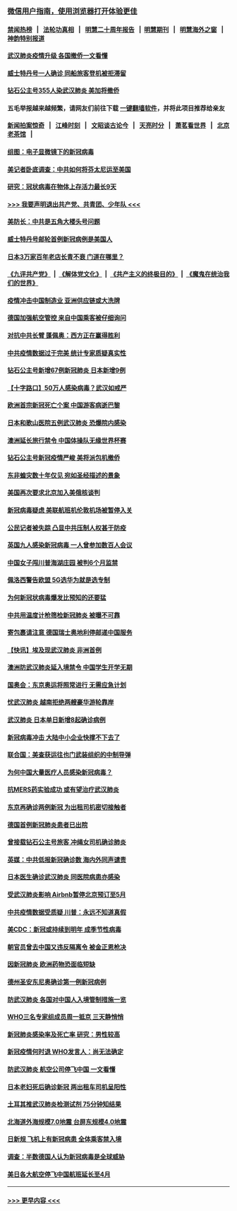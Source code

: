 ### [微信用户指南，使用浏览器打开体验更佳](https://github.com/gfw-breaker/banned-news1/blob/master/indexes/wechat-guide.md?t=0)
#### [禁闻热榜](热点新闻.md?t=0)  &nbsp;&nbsp;|&nbsp;&nbsp; [法轮功真相](https://github.com/gfw-breaker/truth/blob/master/README.md?t=0) &nbsp;&nbsp;|&nbsp;&nbsp; [明慧二十周年报告](https://github.com/gfw-breaker/mh-reports/blob/master/README.md?t=0) &nbsp;&nbsp;|&nbsp;&nbsp;[明慧期刊](https://github.com/gfw-breaker/mh-qikan) &nbsp;&nbsp;|&nbsp;&nbsp; [明慧海外之窗](https://github.com/gfw-breaker/mh-news/blob/master/README.md?t=0) &nbsp;&nbsp;|&nbsp;&nbsp; [神韵特别报道](https://github.com/gfw-breaker/mh-news/blob/master/shenyun.md?t=0)
#### [武汉肺炎疫情升级 各国撤侨一文看懂](../pages/nsc418/n11859313.md?t=02161822) 
#### [威士特丹号一人确诊 同船旅客登机被拒滞留](../pages/nsc418/n11872823.md?t=02161822) 
#### [钻石公主号355人染武汉肺炎 美加将撤侨](../pages/nsc418/n11872392.md?t=02161822) 
#### 五毛举报越来越频繁，请网友们前往下载 [一键翻墙软件](https://github.com/gfw-breaker/ssr-accounts)，并将此项目推荐给亲友
#### [新闻拍案惊奇](https://github.com/gfw-breaker/banned-news1/blob/master/pages/link4.md) &nbsp;&nbsp;|&nbsp;&nbsp; [江峰时刻](https://github.com/gfw-breaker/banned-news1/blob/master/pages/link4.md) &nbsp;&nbsp;|&nbsp;&nbsp; [文昭谈古论今](https://github.com/gfw-breaker/banned-news1/blob/master/pages/link4.md) &nbsp;&nbsp;|&nbsp;&nbsp; [天亮时分](https://github.com/gfw-breaker/banned-news1/blob/master/pages/link4.md) &nbsp;&nbsp;|&nbsp;&nbsp; [萧茗看世界](https://github.com/gfw-breaker/banned-news1/blob/master/pages/link4.md) &nbsp;&nbsp;|&nbsp;&nbsp; [北京老茶馆](https://github.com/gfw-breaker/banned-news1/blob/master/pages/link4.md) &nbsp;&nbsp;|&nbsp;&nbsp; 
#### [组图：电子显微镜下的新冠病毒](../pages/nsc418/n11872057.md?t=02161822) 
#### [美记者卧底调查：中共如何将芬太尼运至美国](../pages/nsc418/n11871821.md?t=02161822) 
#### [研究：冠状病毒在物体上存活力最长9天](../pages/nsc418/n11871871.md?t=02161822) 
#### [>>> 我要声明退出共产党、共青团、少年队 <<<](https://github.com/begood0513/goodnews/blob/master/quit/letter.md) 
#### [美防长：中共是五角大楼头号问题](../pages/nsc418/n11871768.md?t=02161822) 
#### [威士特丹号邮轮首例新冠病例是美国人](../pages/nsc418/n11871731.md?t=02161822) 
#### [日本3万家百年老店长青不衰 门道在哪里？](../pages/nsc418/n11871670.md?t=02161822) 
#### [《九评共产党》](https://github.com/begood0513/9ping.md/blob/master/README.md) &nbsp;|&nbsp; [《解体党文化》](../../../../jtdwh.md/blob/master/README.md)  &nbsp;|&nbsp; [《共产主义的终极目的》](../../../../gczydzjmd.md/blob/master/README.md) &nbsp;|&nbsp; [《魔鬼在统治我们的世界》](../../../../mgztzwmdsj.md/blob/master/README.md) 
#### [疫情冲击中国制造业 亚洲供应链或大洗牌](../pages/nsc418/n11871629.md?t=02161822) 
#### [德国加强航空管控 来自中国乘客被仔细询问](../pages/nsc418/n11871572.md?t=02161822) 
#### [对抗中共长臂 蓬佩奥：西方正在赢得胜利](../pages/nsc418/n11871500.md?t=02161822) 
#### [中共疫情数据过于完美 统计专家质疑真实性](../pages/nsc418/n11870197.md?t=02161822) 
#### [钻石公主号新增67例新冠肺炎 日本新增9例](../pages/nsc418/n11871311.md?t=02161822) 
#### [【十字路口】50万人感染病毒？武汉如戒严](../pages/nsc418/n11870405.md?t=02161822) 
#### [欧洲首宗新冠死亡个案 中国游客病逝巴黎](../pages/nsc418/n11871247.md?t=02161822) 
#### [日本和歌山医院五例武汉肺炎 恐爆院内感染](../pages/nsc418/n11871128.md?t=02161822) 
#### [澳洲延长旅行禁令 中国体操队无缘世界杯赛](../pages/nsc418/n11870446.md?t=02161822) 
#### [钻石公主号新冠疫情严峻 美将派包机撤侨](../pages/nsc418/n11870505.md?t=02161822) 
#### [东非蝗灾数十年仅见 宛如圣经描述的景象](../pages/nsc418/n11870398.md?t=02161822) 
#### [美国再次要求北京加入美俄核谈判](../pages/nsc418/n11870138.md?t=02161822) 
#### [新冠病毒疑虑 美联航班机伦敦机场被暂停入关](../pages/nsc418/n11870015.md?t=02161822) 
#### [公民记者被失踪 凸显中共压制人权甚于防疫](../pages/nsc418/n11870042.md?t=02161822) 
#### [英国九人感染新冠病毒 一人曾参加数百人会议](../pages/nsc418/n11869987.md?t=02161822) 
#### [中国女子闯川普海湖庄园 被判6个月监禁](../pages/nsc418/n11869919.md?t=02161822) 
#### [佩洛西警告欧盟 5G选华为就是选专制](../pages/nsc418/n11869898.md?t=02161822) 
#### [为何新冠状病毒爆发比预知的还要猛](../pages/nsc418/n11869828.md?t=02161822) 
#### [中共用温度计枪筛检新冠肺炎 被曝不可靠](../pages/nsc418/n11869707.md?t=02161822) 
#### [寄包裹请注意 德国瑞士奥地利停邮递中国服务](../pages/nsc418/n11869727.md?t=02161822) 
#### [【快讯】埃及现武汉肺炎 非洲首例](../pages/nsc418/n11869766.md?t=02161822) 
#### [澳洲防武汉肺炎延入境禁令 中国学生开学无期](../pages/nsc418/n11869546.md?t=02161822) 
#### [国奥会：东京奥运将照常进行 无需应急计划](../pages/nsc418/n11869422.md?t=02161822) 
#### [忧武汉肺炎 越南拒绝两艘豪华游轮靠岸](../pages/nsc418/n11867444.md?t=02161822) 
#### [武汉肺炎 日本单日新增8起确诊病例](../pages/nsc418/n11869272.md?t=02161822) 
#### [新冠病毒冲击 大陆中小企业快撑不下去了](../pages/nsc418/n11869259.md?t=02161822) 
#### [联合国：美查获运往也门武装组织的中制导弹](../pages/nsc418/n11868677.md?t=02161822) 
#### [为何中国大量医疗人员感染新冠病毒？](../pages/nsc418/n11869001.md?t=02161822) 
#### [抗MERS药实验成功 或有望治疗武汉肺炎](../pages/nsc418/n11868912.md?t=02161822) 
#### [东京再确诊两例新冠 为出租司机密切接触者](../pages/nsc418/n11868770.md?t=02161822) 
#### [德国首例新冠肺炎患者已出院](../pages/nsc418/n11868714.md?t=02161822) 
#### [曾接载钻石公主号旅客 冲绳女司机确诊肺炎](../pages/nsc418/n11868610.md?t=02161822) 
#### [英媒：中共低报新冠确诊数 海内外同声谴责](../pages/nsc418/n11867421.md?t=02161822) 
#### [日本医生确诊武汉肺炎 同医院病患亦感染](../pages/nsc418/n11867779.md?t=02161822) 
#### [受武汉肺炎影响 Airbnb暂停北京预订至5月](../pages/nsc418/n11867428.md?t=02161822) 
#### [中共疫情数据受质疑 川普：永远不知道真假](../pages/nsc418/n11867195.md?t=02161822) 
#### [美CDC：新冠或持续到明年 成季节性病毒](../pages/nsc418/n11867279.md?t=02161822) 
#### [朝官员曾去中国又违反隔离令 被金正恩枪决](../pages/nsc418/n11867087.md?t=02161822) 
#### [因新冠肺炎 欧洲药物恐面临短缺](../pages/nsc418/n11867036.md?t=02161822) 
#### [德州圣安东尼奥确诊第一例新冠病例](../pages/nsc418/n11867194.md?t=02161822) 
#### [防武汉肺炎 各国对中国人入境管制措施一览](../pages/nsc418/n11838726.md?t=02161822) 
#### [WHO三名专家组成员周一抵京 三天静悄悄](../pages/nsc418/n11866947.md?t=02161822) 
#### [新冠肺炎感染率及死亡率 研究：男性较高](../pages/nsc418/n11866956.md?t=02161822) 
#### [新冠疫情何时退 WHO发言人：尚无法确定](../pages/nsc418/n11866864.md?t=02161822) 
#### [防武汉肺炎 航空公司停飞中国 一文看懂](../pages/nsc418/n11866800.md?t=02161822) 
#### [日本老妇死后确诊新冠 两出租车司机呈阳性](../pages/nsc418/n11866755.md?t=02161822) 
#### [土耳其推武汉肺炎检测试剂 75分钟知结果](../pages/nsc418/n11866520.md?t=02161822) 
#### [北海道外海规模7.0地震 台屏东规模4.0地震](../pages/nsc418/n11866262.md?t=02161822) 
#### [日新规 飞机上有新冠病患 全体乘客禁入境](../pages/nsc418/n11866233.md?t=02161822) 
#### [调查：半数德国人认为新冠病毒是全球威胁](../pages/nsc418/n11866687.md?t=02161822) 
#### [美日各大航空停飞中国航班延长至4月](../pages/nsc418/n11865980.md?t=02161822) 

----
#### [ >>> 更早内容 <<< ](../indexes/nsc418-earlier.md)
